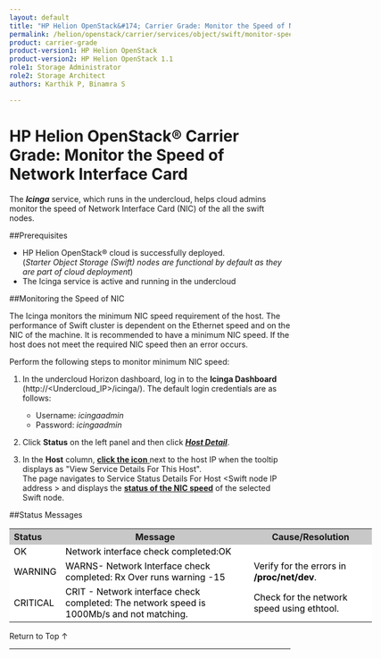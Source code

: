 ```yaml
---
layout: default
title: "HP Helion OpenStack&#174; Carrier Grade: Monitor the Speed of Network Interface Card"
permalink: /helion/openstack/carrier/services/object/swift/monitor-speed-of-NIC/
product: carrier-grade
product-version1: HP Helion OpenStack
product-version2: HP Helion OpenStack 1.1
role1: Storage Administrator
role2: Storage Architect
authors: Karthik P, Binamra S

---
```

<!--UNDER REVIEW-->

<script>

function PageRefresh {
onLoad="window.refresh"
}

PageRefresh();

</script>

<!--
<p style="font-size: small;"> <a href="/helion/openstack/carrier/services/object/overview/">&#9664; PREV</a> | <a href="/helion/openstack/carrier/services/overview/">&#9650; UP</a> | <a href=" /helion/openstack/carrier/services/swift/deployment/"> NEXT &#9654</a> </p>-->


# HP Helion OpenStack&#174; Carrier Grade: Monitor the Speed of Network Interface Card

The ***Icinga*** service, which runs in the undercloud, helps cloud admins monitor the speed of  Network Interface Card (NIC) of the all the swift nodes.


##Prerequisites

* HP Helion OpenStack&#174; cloud is successfully deployed. <br /> (*Starter Object Storage (Swift) nodes are functional by default as they are part of cloud deployment*)
* The Icinga service is active and running in the undercloud


##Monitoring the Speed of NIC

The Icinga monitors the minimum NIC speed requirement of the host. The performance of Swift cluster is dependent on the Ethernet speed and on the NIC of the machine.  It is recommended to have a minimum  NIC speed. If the host does not meet the required NIC speed then an error occurs.

Perform the following steps to monitor minimum NIC speed:

1. In the undercloud Horizon dashboard, log in to the **Icinga Dashboard** (http://&lt;Undercloud_IP&gt;/icinga/). The default login credentials are as follows:
		
    * Username: *icingaadmin*
	* Password: *icingaadmin* 

2. Click **Status** on the left panel and then click 
<a href="javascript:window.open('/content/documentation/media/icinga_host-details.png','_blank','toolbar=no,menubar=no,resizable=yes,scrollbars=yes')"><b><i>Host Detail</i></b><!--(opens in a new window)--></a>.

3. In the **Host** column, <a href="javascript:window.open('/content/documentation/media/swift_icinga_view-details.png','_blank','toolbar=no,menubar=no,resizable=yes,scrollbars=yes')"><b>click the icon</b><!-- (opens in a new window)--> </a> next to the host IP when the tooltip displays as "View Service Details For This Host". <br />
The page navigates to Service Status Details For Host &lt;Swift node IP address &gt; and displays the <a href="javascript:window.open('/content/documentation/media/swift_icinga-network-interface.png','_blank','toolbar=no,menubar=no,resizable=yes,scrollbars=yes')"><b>status of the NIC speed</b><!-- (opens in a new window)--></a>   of the selected Swift node.


<!--
4. Click the target Swift node IP address to open the  <a href="javascript:window.open('/content/documentation/media/swift_icinga-mount-points.png','_blank','toolbar=no,menubar=no,resizable=yes,scrollbars=yes')"><b><i>Service Status Details For Host &lt;Swift node IP address &gt;</i></b></a> to view the disk usage of the selected Swift node.-->


##Status Messages

<table style="text-align: left; vertical-align: top; width:650px;">
<tr style="background-color: #C8C8C8;">
	<th>Status</th>
	<th><center>Message</center></th>
    <th><center>Cause/Resolution</center></th>
</tr>
<tr style="background-color: white; color: black;">
	<td>OK</td>
	<td>Network interface check completed:OK
</td>
    <td> </td>
</tr>
<tr style="background-color: white; color: black;">
	<td>WARNING </td>
	<td>WARNS- Network Interface check completed: Rx Over runs warning -15 
</td>
    <td>Verify for the errors in <b>/proc/net/dev</b>.  
</td>
</tr>
<tr style="background-color: white; color: black;">
	<td>CRITICAL </td>
	<td>CRIT - Network interface check completed: The network speed is 1000Mb/s and not matching.</td>
    <td>Check for the network speed using ethtool.
</td>
</table>

<a href="#top" style="padding:14px 0px 14px 0px; text-decoration: none;"> Return to Top &#8593; </a>

----

 



